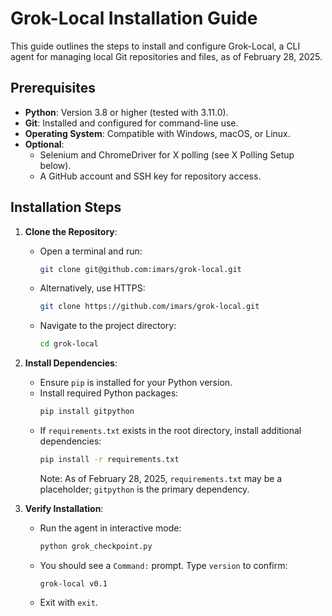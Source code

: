 # Grok-Local Installation Guide

This guide outlines the steps to install and configure Grok-Local, a CLI agent for managing local Git repositories and files, as of February 28, 2025.

## Prerequisites
- **Python**: Version 3.8 or higher (tested with 3.11.0).
- **Git**: Installed and configured for command-line use.
- **Operating System**: Compatible with Windows, macOS, or Linux.
- **Optional**: 
  - Selenium and ChromeDriver for X polling (see X Polling Setup below).
  - A GitHub account and SSH key for repository access.

## Installation Steps
1. **Clone the Repository**:
   - Open a terminal and run:
     ```bash
     git clone git@github.com:imars/grok-local.git
     ```
   - Alternatively, use HTTPS:
     ```bash
     git clone https://github.com/imars/grok-local.git
     ```
   - Navigate to the project directory:
     ```bash
     cd grok-local
     ```

2. **Install Dependencies**:
   - Ensure `pip` is installed for your Python version.
   - Install required Python packages:
     ```bash
     pip install gitpython
     ```
   - If `requirements.txt` exists in the root directory, install additional dependencies:
     ```bash
     pip install -r requirements.txt
     ```
     Note: As of February 28, 2025, `requirements.txt` may be a placeholder; `gitpython` is the primary dependency.

3. **Verify Installation**:
   - Run the agent in interactive mode:
     ```bash
     python grok_checkpoint.py
     ```
   - You should see a `Command:` prompt. Type `version` to confirm:
     ```
     grok-local v0.1
     ```
   - Exit with `exit`.

